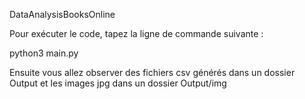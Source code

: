 DataAnalysisBooksOnline

Pour exécuter le code, tapez la ligne de commande suivante :

python3 main.py 

Ensuite vous allez observer des fichiers csv générés dans un dossier Output et les images jpg dans un dossier Output/img
 